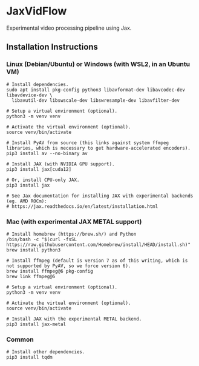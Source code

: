 # JaxVidFlow
Experimental video processing pipeline using Jax.

## Installation Instructions
### Linux (Debian/Ubuntu) or Windows (with WSL2, in an Ubuntu VM)
```
# Install dependencies.
sudo apt install pkg-config python3 libavformat-dev libavcodec-dev libavdevice-dev \
  libavutil-dev libswscale-dev libswresample-dev libavfilter-dev

# Setup a virtual environment (optional).
python3 -m venv venv

# Activate the virtual environment (optional).
source venv/bin/activate

# Install PyAV from source (this links against system ffmpeg libraries, which is necessary to get hardware-accelerated encoders).
pip3 install av --no-binary av

# Install JAX (with NVIDIA GPU support).
pip3 install jax[cuda12]

# Or, install CPU-only JAX.
pip3 install jax

# See Jax documentation for installing JAX with experimental backends (eg. AMD ROCm):
# https://jax.readthedocs.io/en/latest/installation.html
```

### Mac (with experimental JAX METAL support)
```
# Install homebrew (https://brew.sh/) and Python
/bin/bash -c "$(curl -fsSL https://raw.githubusercontent.com/Homebrew/install/HEAD/install.sh)"
brew install python3

# Install ffmpeg (default is version 7 as of this writing, which is not supported by PyAV, so we force version 6).
brew install ffmpeg@6 pkg-config
brew link ffmpeg@6

# Setup a virtual environment (optional).
python3 -m venv venv

# Activate the virtual environment (optional).
source venv/bin/activate

# Install JAX with the experimental METAL backend.
pip3 install jax-metal
```

### Common
```
# Install other dependencies.
pip3 install tqdm
```
